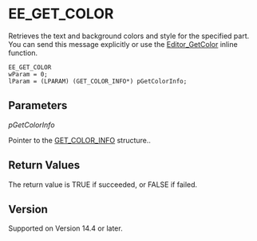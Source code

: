 # EE\_GET\_COLOR

Retrieves the text and background colors and style for the specified part. You can send
this message explicitly or use the
[Editor\_GetColor](../macro/editor_getcolor) inline function.

```
EE_GET_COLOR
wParam = 0;
lParam = (LPARAM) (GET_COLOR_INFO*) pGetColorInfo;
```

## Parameters

_pGetColorInfo_

Pointer to the [GET\_COLOR\_INFO](../structure/get_color_info) structure..

## Return Values

The return value is TRUE if succeeded, or FALSE if failed.

## Version

Supported on Version 14.4 or later.
